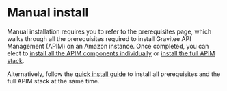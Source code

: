 # Manual install

Manual installation requires you to refer to the prerequisites page, which walks through all the prerequisites required to install Gravitee API Management (APIM) on an Amazon instance. Once completed, you can elect to [install all the APIM components individually](apim-components-installation.md) or [install the full APIM stack](../../install-on-red-hat-and-centos/install-the-full-apim-stack.md).

Alternatively, follow the [quick install guide](../full-stack.md) to install all prerequisites and the full APIM stack at the same time.
